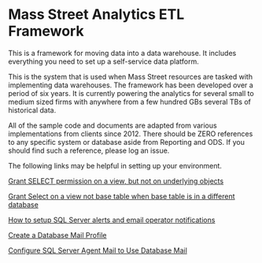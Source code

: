 # Mass Street Analytics ETL Framework

This is a framework for moving data into a data warehouse. It includes everything you need to set up a self-service data platform.

This is the system that is used when Mass Street resources are tasked with implementing data warehouses. The framework has been developed over a period of six years. It is currently powering the analytics for several small to medium sized firms with anywhere from a few hundred GBs several TBs of historical data.

All of the sample code and documents are adapted from various implementations from clients since 2012. There should be ZERO references to any specific system or database aside from Reporting and ODS. If you should find such a reference, please log an issue.

The following links may be helpful in setting up your environment.


[Grant SELECT permission on a view, but not on underlying objects](https://stackoverflow.com/questions/4134740/grant-select-permission-on-a-view-but-not-on-underlying-objects "Grant SELECT permission on a view, but not on underlying objects")

[Grant Select on a view not base table when base table is in a different database](https://stackoverflow.com/questions/368414/grant-select-on-a-view-not-base-table-when-base-table-is-in-a-different-database "Grant Select on a view not base table when base table is in a different database")

[How to setup SQL Server alerts and email operator notifications](https://www.mssqltips.com/sqlservertip/1523/how-to-setup-sql-server-alerts-and-email-operator-notifications/ "How to setup SQL Server alerts and email operator notifications")

[Create a Database Mail Profile](https://docs.microsoft.com/en-us/sql/relational-databases/database-mail/create-a-database-mail-profile "Create a Database Mail Profile")

[Configure SQL Server Agent Mail to Use Database Mail](https://docs.microsoft.com/en-us/sql/relational-databases/database-mail/configure-sql-server-agent-mail-to-use-database-mail "Configure SQL Server Agent Mail to Use Database Mail")






